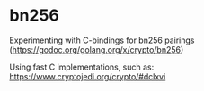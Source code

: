 # bn256
Experimenting with C-bindings for bn256 pairings (https://godoc.org/golang.org/x/crypto/bn256)

Using fast C implementations, such as:
https://www.cryptojedi.org/crypto/#dclxvi

